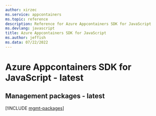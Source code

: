 ```yaml
---
author: xirzec
ms.service: appcontainers
ms.topic: reference
description: Reference for Azure Appcontainers SDK for JavaScript
ms.devlang: javascript
title: Azure Appcontainers SDK for JavaScript
ms.author: jeffish
ms.data: 07/22/2022
---
```

# Azure Appcontainers SDK for JavaScript - latest

## Management packages - latest
[!INCLUDE [mgmt-packages](appcontainers-mgmt-index.md)]